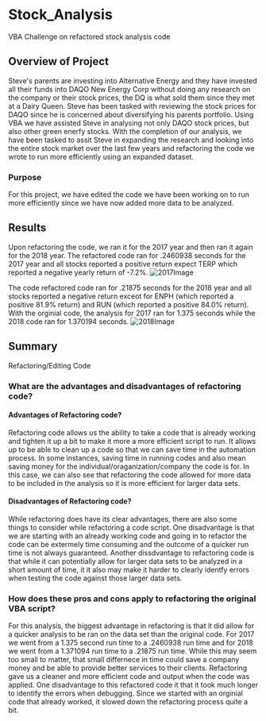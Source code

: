 # Stock_Analysis
VBA Challenge on refactored stock analysis code

## Overview of Project
Steve's parents are investing into Alternative Energy and they have invested all their funds into DAQO New Energy Corp without doing any research on the company or their stock prices, the DQ is what sold them since they met at a Dairy Queen. Steve has been tasked with reviewing the stock prices for DAQO since he is concerned about diversifying his parents portfolio. Using VBA we have assisted Steve in analysing not only DAQO stock prices, but also other green enerfy stocks. With the completion of our analysis, we have been tasked to assit Steve in expanding the research and looking into the entire stock market over the last few years and refactoring the code we wrote to run more efficiently using an expanded dataset. 
### Purpose
For this project, we have edited the code we have been working on to run more efficiently since we have now added more data to be analyzed. 
## Results
Upon refactoring the code, we ran it for the 2017 year and then ran it again for the 2018 year. 
The refactored code ran for .2460938 seconds for the 2017 year and all stocks reported a positive return expect TERP which reported a negative yearly return of -7.2%.
![2017Image](Stock_Analysis/VBA_Challenge_2017.png)

The code refactored code ran for .21875 seconds for the 2018 year and all stocks reported a negative return exceot for ENPH (which reported a positive 81.9% return) and RUN (which reported a positive 84.0% return).
With the orginial code, the analysis for 2017 ran for 1.375 seconds while the 2018 code ran for 1.370194 seconds.
![2018Image](Stock_Analysis/VBA_Challenge_2018.png)
## Summary
Refactoring/Editing Code
### What are the advantages and disadvantages of refactoring code?
#### Advantages of Refactoring code?
Refactoring code allows us the ability to take a code that is already working and tighten it up a bit to make it more a more efficient script to run.
It allows up to be able to clean up a code so that we can save time in the automation process. In some instances, saving time in running codes and also mean saving money for the individual/oraganization/company the code is for. 
In this case, we can also see that refactoring the code allowed for more data to be included in the analysis so it is more efficient for larger data sets. 
#### Disadvantages of Refactoring code?
While refactoring does have its clear advantages, there are also some things to consider while refactoring a code script. One disadvantage is that we are starting with an already working code and going in to refactor the code can be extermely time consuming and the outcome of a quicker run time is not always guaranteed. 
Another dissdvantage to refactoring code is that while it can potentially allow for larger data sets to be analyzed in a short amount of time, it it also may make it harder to clearly identfy errors when testing the code against those larger data sets. 
### How does these pros and cons apply to refactoring the original VBA script?
For this analysis, the biggest advantage in refactoring is that it did allow for a quicker analysis to be ran on the data set than the original code. For 2017 we went from a 1.375 second run time to a .2460938 run time and for 2018 we went from a 1.371094 run time to a .21875 run time. While this may seem too small to matter, that small differnece in time could save a company money and be able to provide better services to their clients. 
Refactoring gave us a cleaner and more efficient code and output when the code was applied. 
One disadvantage to this refactored code it that it took much longer to identify the errors when debugging. Since we started with an orginial code that already worked, it slowed down the refactoring process quite a bit.
